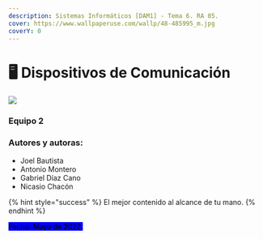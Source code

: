 ```yaml
---
description: Sistemas Informáticos [DAM1] - Tema 6. RA 05.
cover: https://www.wallpaperuse.com/wallp/48-485995_m.jpg
coverY: 0
---
```


# 🖥 Dispositivos de Comunicación

![](https://www.lifeder.com/wp-content/uploads/2017/12/Dispositivos-de-comunicaci%C3%B3n.jpg)

### Equipo 2

### Autores y autoras:

* Joel Bautista
* Antonio Montero
* Gabriel Díaz Cano
* Nicasio Chacón

{% hint style="success" %}
El mejor contenido al alcance de tu mano.
{% endhint %}

<mark style="background-color:blue;">Fecha: Mayo de 2022.</mark>
